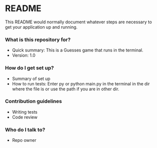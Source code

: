 # README #

This README would normally document whatever steps are necessary to get your application up and running.

### What is this repository for? ###

* Quick summary: This is a Guesses game that runs in the terminal. 
* Version: 1.0

### How do I get set up? ###

* Summary of set up
* How to run tests: Enter py or python main.py in the terminal in the dir where the file is or use the path if you are in other dir.

### Contribution guidelines ###

* Writing tests
* Code review

### Who do I talk to? ###

* Repo owner